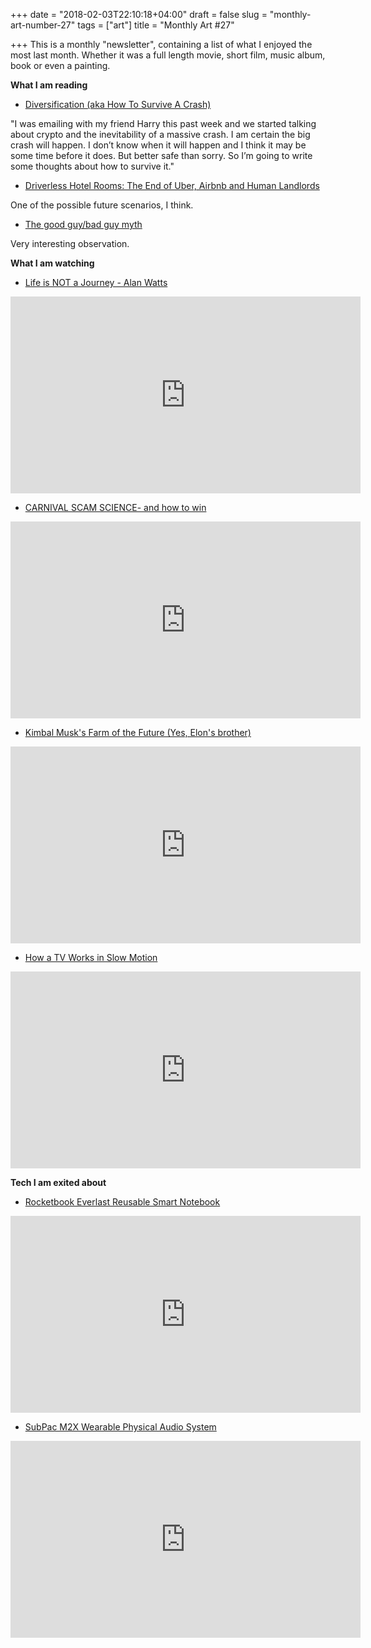 +++
date = "2018-02-03T22:10:18+04:00"
draft = false
slug = "monthly-art-number-27"
tags = ["art"]
title = "Monthly Art #27"

+++
This is a monthly "newsletter", containing a list of what I enjoyed the most
last month. Whether it was a full length movie, short film, music album, book
or even a painting.

<!--more-->

**What I am reading**

* [Diversification (aka How To Survive A Crash)](https://avc.com/2017/09/diversification-aka-how-to-survive-a-crash/)

"I was emailing with my friend Harry this past week and we started talking
about crypto and the inevitability of a massive crash. I am certain the big
crash will happen. I don’t know when it will happen and I think it may be some
time before it does. But better safe than sorry. So I’m going to write some
thoughts about how to survive it."

* [Driverless Hotel Rooms: The End of Uber, Airbnb and Human Landlords](https://hackernoon.com/driverless-hotel-rooms-the-end-of-uber-airbnb-and-human-landlords-e39f92cf16e1)

One of the possible future scenarios, I think.

* [The good guy/bad guy myth](https://aeon.co/essays/why-is-pop-culture-obsessed-with-battles-between-good-and-evil)

Very interesting observation.

**What I am watching**

* [Life is NOT a Journey - Alan Watts](https://www.youtube.com/watch?v=rBpaUICxEhk)

<iframe width="560" height="315" src="https://www.youtube-nocookie.com/embed/rBpaUICxEhk?rel=0" frameborder="0" allow="autoplay; encrypted-media" allowfullscreen></iframe>

* [CARNIVAL SCAM SCIENCE- and how to win](https://www.youtube.com/watch?v=tk_ZlWJ3qJI)

<iframe width="560" height="315" src="https://www.youtube-nocookie.com/embed/tk_ZlWJ3qJI?rel=0" frameborder="0" allow="autoplay; encrypted-media" allowfullscreen></iframe>

* [Kimbal Musk's Farm of the Future (Yes, Elon's brother)](https://www.youtube.com/watch?v=VxRNoSSkLkE&feature=youtu.be)

<iframe width="560" height="315" src="https://www.youtube-nocookie.com/embed/VxRNoSSkLkE?rel=0" frameborder="0" allow="autoplay; encrypted-media" allowfullscreen></iframe>

* [How a TV Works in Slow Motion](https://www.youtube.com/watch?v=3BJU2drrtCM)

<iframe width="560" height="315" src="https://www.youtube-nocookie.com/embed/3BJU2drrtCM?rel=0" frameborder="0" allow="autoplay; encrypted-media" allowfullscreen></iframe>

**Tech I am exited about**

* [Rocketbook Everlast Reusable Smart Notebook](https://www.amazon.com/Rocketbook-EVR-E-R-Everlast-Smart-Notebook/dp/B06ZXWVZ3X)

<iframe width="560" height="315" src="https://www.youtube-nocookie.com/embed/FL2aOGwm3Ak?rel=0" frameborder="0" allow="autoplay; encrypted-media" allowfullscreen></iframe>

* [SubPac M2X Wearable Physical Audio System](https://www.amazon.com/exec/obidos/ASIN/B0751H8FZ1/offsitoftimfe-20?th=1)

<iframe width="560" height="315" src="https://www.youtube-nocookie.com/embed/DWCqQWn-2Kc?rel=0" frameborder="0" allow="autoplay; encrypted-media" allowfullscreen></iframe>

